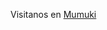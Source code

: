 <script>
function obtenerUrlDePolimorfismo() {
  return window.location.href;
}
</script>

Visitanos en <a href="obtenerUrlDePolimorfismo()" target="_blank">Mumuki</a>
